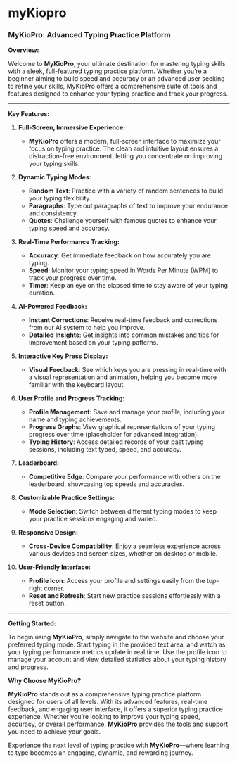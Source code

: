 # myKiopro


### MyKioPro: Advanced Typing Practice Platform

**Overview:**

Welcome to **MyKioPro**, your ultimate destination for mastering typing skills with a sleek, full-featured typing practice platform. Whether you’re a beginner aiming to build speed and accuracy or an advanced user seeking to refine your skills, MyKioPro offers a comprehensive suite of tools and features designed to enhance your typing practice and track your progress.

---

**Key Features:**

1. **Full-Screen, Immersive Experience:**
   - **MyKioPro** offers a modern, full-screen interface to maximize your focus on typing practice. The clean and intuitive layout ensures a distraction-free environment, letting you concentrate on improving your typing skills.

2. **Dynamic Typing Modes:**
   - **Random Text**: Practice with a variety of random sentences to build your typing flexibility.
   - **Paragraphs**: Type out paragraphs of text to improve your endurance and consistency.
   - **Quotes**: Challenge yourself with famous quotes to enhance your typing speed and accuracy.

3. **Real-Time Performance Tracking:**
   - **Accuracy**: Get immediate feedback on how accurately you are typing.
   - **Speed**: Monitor your typing speed in Words Per Minute (WPM) to track your progress over time.
   - **Timer**: Keep an eye on the elapsed time to stay aware of your typing duration.

4. **AI-Powered Feedback:**
   - **Instant Corrections**: Receive real-time feedback and corrections from our AI system to help you improve.
   - **Detailed Insights**: Get insights into common mistakes and tips for improvement based on your typing patterns.

5. **Interactive Key Press Display:**
   - **Visual Feedback**: See which keys you are pressing in real-time with a visual representation and animation, helping you become more familiar with the keyboard layout.

6. **User Profile and Progress Tracking:**
   - **Profile Management**: Save and manage your profile, including your name and typing achievements.
   - **Progress Graphs**: View graphical representations of your typing progress over time (placeholder for advanced integration).
   - **Typing History**: Access detailed records of your past typing sessions, including text typed, speed, and accuracy.

7. **Leaderboard:**
   - **Competitive Edge**: Compare your performance with others on the leaderboard, showcasing top speeds and accuracies.

8. **Customizable Practice Settings:**
   - **Mode Selection**: Switch between different typing modes to keep your practice sessions engaging and varied.

9. **Responsive Design:**
   - **Cross-Device Compatibility**: Enjoy a seamless experience across various devices and screen sizes, whether on desktop or mobile.

10. **User-Friendly Interface:**
    - **Profile Icon**: Access your profile and settings easily from the top-right corner.
    - **Reset and Refresh**: Start new practice sessions effortlessly with a reset button.

---

**Getting Started:**

To begin using **MyKioPro**, simply navigate to the website and choose your preferred typing mode. Start typing in the provided text area, and watch as your typing performance metrics update in real time. Use the profile icon to manage your account and view detailed statistics about your typing history and progress.

**Why Choose MyKioPro?**

**MyKioPro** stands out as a comprehensive typing practice platform designed for users of all levels. With its advanced features, real-time feedback, and engaging user interface, it offers a superior typing practice experience. Whether you’re looking to improve your typing speed, accuracy, or overall performance, **MyKioPro** provides the tools and support you need to achieve your goals.

Experience the next level of typing practice with **MyKioPro**—where learning to type becomes an engaging, dynamic, and rewarding journey.
